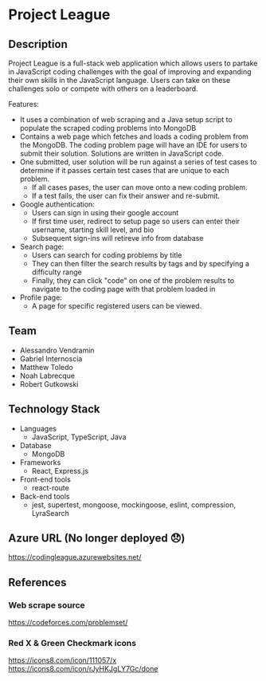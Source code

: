 # Project League

## Description
Project League is a full-stack web application which allows users to partake in JavaScript coding challenges with the goal of improving and expanding their own skills in the JavaScript language. Users can take on these challenges solo or compete with others on a leaderboard.

Features:
- It uses a combination of web scraping and a Java setup script to populate the scraped coding problems into MongoDB
- Contains a web page which fetches and loads a coding problem from the MongoDB. The coding problem page will have an IDE for users to submit their solution. Solutions are written in JavaScript code.
- One submitted, user solution will be run against a series of test cases to determine if it passes certain test cases that are unique to each problem.
  - If all cases pases, the user can move onto a new coding problem.
  - If a test fails, the user can fix their answer and re-submit.
- Google authentication:
  - Users can sign in using their google account
  - If first time user, redirect to setup page so users can enter their username, starting skill level, and bio
  - Subsequent sign-ins will retireve info from database
- Search page:
  - Users can search for coding problems by title
  - They can then filter the search results by tags and by specifying a difficulty range
  - Finally, they can click "code" on one of the problem results to navigate to the coding page with that problem loaded in
- Profile page:
  - A page for specific registered users can be viewed.

## Team
- Alessandro Vendramin
- Gabriel Internoscia
- Matthew Toledo
- Noah Labrecque
- Robert Gutkowski

## Technology Stack
- Languages
  - JavaScript, TypeScript, Java
- Database
  - MongoDB
- Frameworks
  - React, Express.js
- Front-end tools
  - react-route
- Back-end tools
  - jest, supertest, mongoose, mockingoose, eslint, compression, LyraSearch

## Azure URL (No longer deployed 😞)
https://codingleague.azurewebsites.net/

## References
### Web scrape source
https://codeforces.com/problemset/

### Red X & Green Checkmark icons
https://icons8.com/icon/111057/x 
https://icons8.com/icon/rJyHKJgLY7Gc/done
